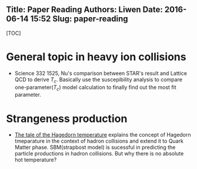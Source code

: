 Title: Paper Reading 
Authors: Liwen
Date: 2016-06-14 15:52
Slug: paper-reading
---

[TOC]

# General topic in heavy ion collisions

* Science 332 1525, Nu's comparison between STAR's result and Lattice QCD to derive $T_c$. Basically use the suscepibility analysis to compare one-parameter($T_c$) model calculation to finally find out the most fit parameter.

# Strangeness production

* [The tale of the Hagedorn temperature](http://cerncourier.com/cws/article/cern/28919) explains the concept of Hagedorn tmeparature in the context of hadron collisions and extend it to Quark Matter phase. SBM(strapbost model) is sucessful in predicting the particle productions in hadron collisions. But why there is no absolute hot temperature?
